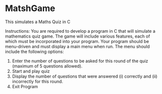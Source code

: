# MatshGame
This simulates a Maths Quiz in C

Instructions:
You are required to develop a program in C that will simulate a mathematics quiz
game. The game will include various features, each of which must be incorporated
into your program.
Your program should be menu-driven and must display a main menu when run. The
menu should include the following options:
1. Enter the number of questions to be asked for this round of the quiz
(maximum of 5 questions allowed).
2. Start and play quiz
3. Display the number of questions that were answered (i) correctly and (ii)
incorrectly for this round.
4. Exit Program

